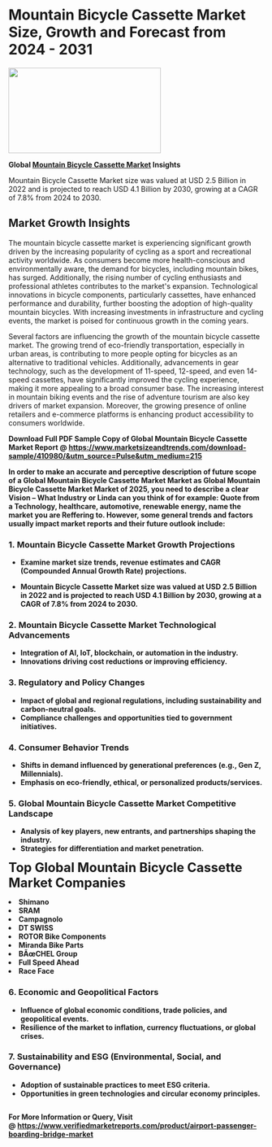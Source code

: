 <H1>Mountain Bicycle Cassette Market Size, Growth and Forecast from 2024 - 2031</H1><img class="aligncenter size-medium wp-image-584254" src="https://thirdeyenews.in/wp-content/uploads/2024/09/Global-Market-Research-300x168.jpeg" alt="" width="300" height="168" /><p><strong>Global&nbsp;<a href="https://www.marketsizeandtrends.com/download-sample/410980/&amp;utm_source=Pulse&amp;utm_medium=215">Mountain Bicycle Cassette Market</a> Insights</strong></p><p>Mountain Bicycle Cassette Market size was valued at USD 2.5 Billion in 2022 and is projected to reach USD 4.1 Billion by 2030, growing at a CAGR of 7.8% from 2024 to 2030.</p><p><h2>Market Growth Insights</h2> <p>The mountain bicycle cassette market is experiencing significant growth driven by the increasing popularity of cycling as a sport and recreational activity worldwide. As consumers become more health-conscious and environmentally aware, the demand for bicycles, including mountain bikes, has surged. Additionally, the rising number of cycling enthusiasts and professional athletes contributes to the market's expansion. Technological innovations in bicycle components, particularly cassettes, have enhanced performance and durability, further boosting the adoption of high-quality mountain bicycles. With increasing investments in infrastructure and cycling events, the market is poised for continuous growth in the coming years.</p> <p><strong></strong></p> <p>Several factors are influencing the growth of the mountain bicycle cassette market. The growing trend of eco-friendly transportation, especially in urban areas, is contributing to more people opting for bicycles as an alternative to traditional vehicles. Additionally, advancements in gear technology, such as the development of 11-speed, 12-speed, and even 14-speed cassettes, have significantly improved the cycling experience, making it more appealing to a broad consumer base. The increasing interest in mountain biking events and the rise of adventure tourism are also key drivers of market expansion. Moreover, the growing presence of online retailers and e-commerce platforms is enhancing product accessibility to consumers worldwide.</p> <p><strong></p><p><span class=""><strong>Download Full PDF Sample Copy of Global Mountain Bicycle Cassette Market Report</strong> @ <a href="https://www.marketsizeandtrends.com/download-sample/410980/&amp;utm_source=Pulse&amp;utm_medium=215" target="_blank">https://www.marketsizeandtrends.com/download-sample/410980/&amp;utm_source=Pulse&amp;utm_medium=215</a></span></p><p>In order to make an accurate and perceptive description of future scope of a Global&nbsp;Mountain Bicycle Cassette Market Market as Global&nbsp;Mountain Bicycle Cassette Market Market of 2025, you need to describe a clear Vision &ndash; What Industry or Linda can you think of for example: Quote from a Technology, healthcare, automotive, renewable energy, name the market you are Reffering to. However, some general trends and factors usually impact market reports and their future outlook include:</p><h3>1.&nbsp;<strong>Mountain Bicycle Cassette Market Growth Projections</strong></h3><ul><li>Examine market size trends, revenue estimates and CAGR (Compounded Annual Growth Rate) projections.</li><li><p>Mountain Bicycle Cassette Market size was valued at USD 2.5 Billion in 2022 and is projected to reach USD 4.1 Billion by 2030, growing at a CAGR of 7.8% from 2024 to 2030.</p></li></ul><h3>2.&nbsp;<strong>Mountain Bicycle Cassette Market Technological Advancements</strong></h3><ul><li>Integration of AI, IoT, blockchain, or automation in the industry.</li><li>Innovations driving cost reductions or improving efficiency.</li></ul><h3>3.&nbsp;<strong>Regulatory and Policy Changes</strong></h3><ul><li>Impact of global and regional regulations, including sustainability and carbon-neutral goals.</li><li>Compliance challenges and opportunities tied to government initiatives.</li></ul><h3>4.&nbsp;<strong>Consumer Behavior Trends</strong></h3><ul><li>Shifts in demand influenced by generational preferences (e.g., Gen Z, Millennials).</li><li>Emphasis on eco-friendly, ethical, or personalized products/services.</li></ul><h3>5.&nbsp;<strong>Global Mountain Bicycle Cassette Market Competitive Landscape</strong></h3><ul><li>Analysis of key players, new entrants, and partnerships shaping the industry.</li><li>Strategies for differentiation and market penetration.</li></ul><p data-pm-slice="1 1 []"><span style="color: inherit; font-family: inherit; font-size: 25px;">Top Global Mountain Bicycle Cassette Market Companies</span></p><div class="" data-test-id=""><p><li>Shimano</li><li> SRAM</li><li> Campagnolo</li><li> DT SWISS</li><li> ROTOR Bike Components</li><li> Miranda Bike Parts</li><li> BÃœCHEL Group</li><li> Full Speed Ahead</li><li> Race Face</li></p></div><h3>6.&nbsp;<strong>Economic and Geopolitical Factors</strong></h3><ul><li>Influence of global economic conditions, trade policies, and geopolitical events.</li><li>Resilience of the market to inflation, currency fluctuations, or global crises.</li></ul><h3>7.&nbsp;<strong>Sustainability and ESG (Environmental, Social, and Governance)</strong></h3><ul><li>Adoption of sustainable practices to meet ESG criteria.</li><li>Opportunities in green technologies and circular economy principles.</li></ul><h2><strong style="font-size: 14px;">For More Information or Query, Visit @&nbsp;</strong><a style="background-color: #ffffff; font-size: 14px;" href="https://www.marketsizeandtrends.com/report/mountain-bicycle-cassette-market/" target="_blank">https://www.verifiedmarketreports.com/product/airport-passenger-boarding-bridge-market</a></h2>
